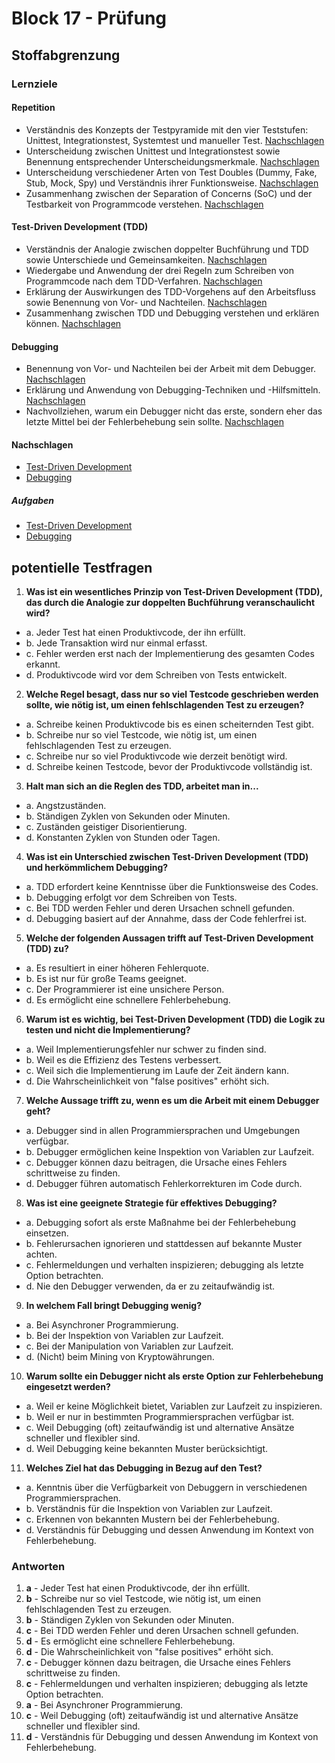# Block 17 - Prüfung

## Stoffabgrenzung

### Lernziele

#### Repetition

- Verständnis des Konzepts der Testpyramide mit den vier Teststufen: Unittest, Integrationstest, Systemtest und manueller Test. [Nachschlagen](./B5.md#testpyramide)
- Unterscheidung zwischen Unittest und Integrationstest sowie Benennung entsprechender Unterscheidungsmerkmale. [Nachschlagen](./B5.md#was-ist-der-unterschied-zwischen-einem-unit--und-einem-integrationstest)
- Unterscheidung verschiedener Arten von Test Doubles (Dummy, Fake, Stub, Mock, Spy) und Verständnis ihrer Funktionsweise. [Nachschlagen](./B7.md#arten-von-test-doubles)
- Zusammenhang zwischen der Separation of Concerns (SoC) und der Testbarkeit von Programmcode verstehen. [Nachschlagen](./B8.md#separation-of-concerns)

#### Test-Driven Development (TDD)

- Verständnis der Analogie zwischen doppelter Buchführung und TDD sowie Unterschiede und Gemeinsamkeiten. [Nachschlagen](./B15.md#doppelte-buchführung)
- Wiedergabe und Anwendung der drei Regeln zum Schreiben von Programmcode nach dem TDD-Verfahren. [Nachschlagen](./B15.md#die-drei-regeln)
- Erklärung der Auswirkungen des TDD-Vorgehens auf den Arbeitsfluss sowie Benennung von Vor- und Nachteilen. [Nachschlagen](./B15.md#arbeitsfluss)
- Zusammenhang zwischen TDD und Debugging verstehen und erklären können. [Nachschlagen](./B15.md#tdd-vs-debugging)

#### Debugging

- Benennung von Vor- und Nachteilen bei der Arbeit mit dem Debugger. [Nachschlagen](./B16.md#vorteile-von-debuggern)
- Erklärung und Anwendung von Debugging-Techniken und -Hilfsmitteln. [Nachschlagen](./B16.md#strategien-für-effektives-debugging)
- Nachvollziehen, warum ein Debugger nicht das erste, sondern eher das letzte Mittel bei der Fehlerbehebung sein sollte. [Nachschlagen](./B16.md#debugging-als-letze-wahl)

#### Nachschlagen

- [Test-Driven Development](./B15.md)
- [Debugging](./B16.md)

##### Aufgaben

- [Test-Driven Development](../Tasks/WordsGame/Aufgaben.md)
- [Debugging](../Tasks/Debugging/Aufgaben.md)

## potentielle Testfragen

1. **Was ist ein wesentliches Prinzip von Test-Driven Development (TDD), das durch die Analogie zur doppelten Buchführung veranschaulicht wird?**

- a. Jeder Test hat einen Produktivcode, der ihn erfüllt.
- b. Jede Transaktion wird nur einmal erfasst.
- c. Fehler werden erst nach der Implementierung des gesamten Codes erkannt.
- d. Produktivcode wird vor dem Schreiben von Tests entwickelt.

2. **Welche Regel besagt, dass nur so viel Testcode geschrieben werden sollte, wie nötig ist, um einen fehlschlagenden Test zu erzeugen?**

- a. Schreibe keinen Produktivcode bis es einen scheiternden Test gibt.
- b. Schreibe nur so viel Testcode, wie nötig ist, um einen fehlschlagenden Test zu erzeugen.
- c. Schreibe nur so viel Produktivcode wie derzeit benötigt wird.
- d. Schreibe keinen Testcode, bevor der Produktivcode vollständig ist.

3. **Halt man sich an die Reglen des TDD, arbeitet man in...**

- a. Angstzuständen.
- b. Ständigen Zyklen von Sekunden oder Minuten.
- c. Zuständen geistiger Disorientierung.
- d. Konstanten Zyklen von Stunden oder Tagen.

4. **Was ist ein Unterschied zwischen Test-Driven Development (TDD) und herkömmlichem Debugging?**

- a. TDD erfordert keine Kenntnisse über die Funktionsweise des Codes.
- b. Debugging erfolgt vor dem Schreiben von Tests.
- c. Bei TDD werden Fehler und deren Ursachen schnell gefunden.
- d. Debugging basiert auf der Annahme, dass der Code fehlerfrei ist.

5. **Welche der folgenden Aussagen trifft auf Test-Driven Development (TDD) zu?**

- a. Es resultiert in einer höheren Fehlerquote.
- b. Es ist nur für große Teams geeignet.
- c. Der Programmierer ist eine unsichere Person.
- d. Es ermöglicht eine schnellere Fehlerbehebung.

6. **Warum ist es wichtig, bei Test-Driven Development (TDD) die Logik zu testen und nicht die Implementierung?**

- a. Weil Implementierungsfehler nur schwer zu finden sind.
- b. Weil es die Effizienz des Testens verbessert.
- c. Weil sich die Implementierung im Laufe der Zeit ändern kann.
- d. Die Wahrscheinlichkeit von "false positives" erhöht sich.

7. **Welche Aussage trifft zu, wenn es um die Arbeit mit einem Debugger geht?**

- a. Debugger sind in allen Programmiersprachen und Umgebungen verfügbar.
- b. Debugger ermöglichen keine Inspektion von Variablen zur Laufzeit.
- c. Debugger können dazu beitragen, die Ursache eines Fehlers schrittweise zu finden.
- d. Debugger führen automatisch Fehlerkorrekturen im Code durch.

8. **Was ist eine geeignete Strategie für effektives Debugging?**

- a. Debugging sofort als erste Maßnahme bei der Fehlerbehebung einsetzen.
- b. Fehlerursachen ignorieren und stattdessen auf bekannte Muster achten.
- c. Fehlermeldungen und verhalten inspizieren; debugging als letzte Option betrachten.
- d. Nie den Debugger verwenden, da er zu zeitaufwändig ist.

9. **In welchem Fall bringt Debugging wenig?**

- a. Bei Asynchroner Programmierung.
- b. Bei der Inspektion von Variablen zur Laufzeit.
- c. Bei der Manipulation von Variablen zur Laufzeit.
- d. (Nicht) beim Mining von Kryptowährungen.

10. **Warum sollte ein Debugger nicht als erste Option zur Fehlerbehebung eingesetzt werden?**

- a. Weil er keine Möglichkeit bietet, Variablen zur Laufzeit zu inspizieren.
- b. Weil er nur in bestimmten Programmiersprachen verfügbar ist.
- c. Weil Debugging (oft) zeitaufwändig ist und alternative Ansätze schneller und flexibler sind.
- d. Weil Debugging keine bekannten Muster berücksichtigt.

11. **Welches Ziel hat das Debugging in Bezug auf den Test?**

- a. Kenntnis über die Verfügbarkeit von Debuggern in verschiedenen Programmiersprachen.
- b. Verständnis für die Inspektion von Variablen zur Laufzeit.
- c. Erkennen von bekannten Mustern bei der Fehlerbehebung.
- d. Verständnis für Debugging und dessen Anwendung im Kontext von Fehlerbehebung.

### Antworten

1. **a** - Jeder Test hat einen Produktivcode, der ihn erfüllt.
2. **b** - Schreibe nur so viel Testcode, wie nötig ist, um einen fehlschlagenden Test zu erzeugen.
3. **b** - Ständigen Zyklen von Sekunden oder Minuten.
4. **c** - Bei TDD werden Fehler und deren Ursachen schnell gefunden.
5. **d** - Es ermöglicht eine schnellere Fehlerbehebung.
6. **d** - Die Wahrscheinlichkeit von "false positives" erhöht sich.
7. **c** - Debugger können dazu beitragen, die Ursache eines Fehlers schrittweise zu finden.
8. **c** - Fehlermeldungen und verhalten inspizieren; debugging als letzte Option betrachten.
9. **a** - Bei Asynchroner Programmierung.
10. **c** - Weil Debugging (oft) zeitaufwändig ist und alternative Ansätze schneller und flexibler sind.
11. **d** - Verständnis für Debugging und dessen Anwendung im Kontext von Fehlerbehebung.
